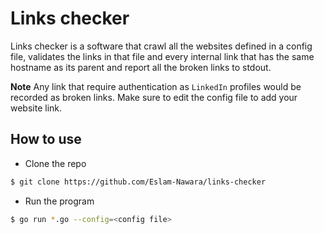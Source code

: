 # Links checker
Links checker is a software that crawl all the websites defined in a config file, validates the links in that file and every internal link that has the same hostname as its parent and report all the broken links to stdout.

**Note**
 Any link that require authentication as `LinkedIn` profiles would be recorded as broken links.
 Make sure to edit the config file to add your website link.

## How to use 
- Clone the repo
```sh
$ git clone https://github.com/Eslam-Nawara/links-checker
```
- Run the program
```sh
$ go run *.go --config=<config file>
```
